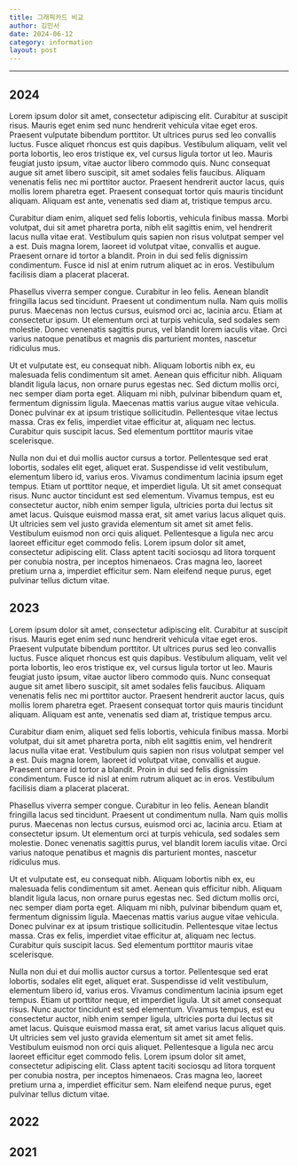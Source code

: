 ```yaml
---
title: 그래픽카드 비교
author: 김민서
date: 2024-06-12
category: information
layout: post
---
```

<hr>

2024
-------------
Lorem ipsum dolor sit amet, consectetur adipiscing elit. Curabitur at suscipit risus. Mauris eget enim sed nunc hendrerit vehicula vitae eget eros. Praesent vulputate bibendum porttitor. Ut ultrices purus sed leo convallis luctus. Fusce aliquet rhoncus est quis dapibus. Vestibulum aliquam, velit vel porta lobortis, leo eros tristique ex, vel cursus ligula tortor ut leo. Mauris feugiat justo ipsum, vitae auctor libero commodo quis. Nunc consequat augue sit amet libero suscipit, sit amet sodales felis faucibus. Aliquam venenatis felis nec mi porttitor auctor. Praesent hendrerit auctor lacus, quis mollis lorem pharetra eget. Praesent consequat tortor quis mauris tincidunt aliquam. Aliquam est ante, venenatis sed diam at, tristique tempus arcu.

Curabitur diam enim, aliquet sed felis lobortis, vehicula finibus massa. Morbi volutpat, dui sit amet pharetra porta, nibh elit sagittis enim, vel hendrerit lacus nulla vitae erat. Vestibulum quis sapien non risus volutpat semper vel a est. Duis magna lorem, laoreet id volutpat vitae, convallis et augue. Praesent ornare id tortor a blandit. Proin in dui sed felis dignissim condimentum. Fusce id nisl at enim rutrum aliquet ac in eros. Vestibulum facilisis diam a placerat placerat.

Phasellus viverra semper congue. Curabitur in leo felis. Aenean blandit fringilla lacus sed tincidunt. Praesent ut condimentum nulla. Nam quis mollis purus. Maecenas non lectus cursus, euismod orci ac, lacinia arcu. Etiam at consectetur ipsum. Ut elementum orci at turpis vehicula, sed sodales sem molestie. Donec venenatis sagittis purus, vel blandit lorem iaculis vitae. Orci varius natoque penatibus et magnis dis parturient montes, nascetur ridiculus mus.

Ut et vulputate est, eu consequat nibh. Aliquam lobortis nibh ex, eu malesuada felis condimentum sit amet. Aenean quis efficitur nibh. Aliquam blandit ligula lacus, non ornare purus egestas nec. Sed dictum mollis orci, nec semper diam porta eget. Aliquam mi nibh, pulvinar bibendum quam et, fermentum dignissim ligula. Maecenas mattis varius augue vitae vehicula. Donec pulvinar ex at ipsum tristique sollicitudin. Pellentesque vitae lectus massa. Cras ex felis, imperdiet vitae efficitur at, aliquam nec lectus. Curabitur quis suscipit lacus. Sed elementum porttitor mauris vitae scelerisque.

Nulla non dui et dui mollis auctor cursus a tortor. Pellentesque sed erat lobortis, sodales elit eget, aliquet erat. Suspendisse id velit vestibulum, elementum libero id, varius eros. Vivamus condimentum lacinia ipsum eget tempus. Etiam ut porttitor neque, et imperdiet ligula. Ut sit amet consequat risus. Nunc auctor tincidunt est sed elementum. Vivamus tempus, est eu consectetur auctor, nibh enim semper ligula, ultricies porta dui lectus sit amet lacus. Quisque euismod massa erat, sit amet varius lacus aliquet quis. Ut ultricies sem vel justo gravida elementum sit amet sit amet felis. Vestibulum euismod non orci quis aliquet. Pellentesque a ligula nec arcu laoreet efficitur eget commodo felis. Lorem ipsum dolor sit amet, consectetur adipiscing elit. Class aptent taciti sociosqu ad litora torquent per conubia nostra, per inceptos himenaeos. Cras magna leo, laoreet pretium urna a, imperdiet efficitur sem. Nam eleifend neque purus, eget pulvinar tellus dictum vitae.

2023
-------------
Lorem ipsum dolor sit amet, consectetur adipiscing elit. Curabitur at suscipit risus. Mauris eget enim sed nunc hendrerit vehicula vitae eget eros. Praesent vulputate bibendum porttitor. Ut ultrices purus sed leo convallis luctus. Fusce aliquet rhoncus est quis dapibus. Vestibulum aliquam, velit vel porta lobortis, leo eros tristique ex, vel cursus ligula tortor ut leo. Mauris feugiat justo ipsum, vitae auctor libero commodo quis. Nunc consequat augue sit amet libero suscipit, sit amet sodales felis faucibus. Aliquam venenatis felis nec mi porttitor auctor. Praesent hendrerit auctor lacus, quis mollis lorem pharetra eget. Praesent consequat tortor quis mauris tincidunt aliquam. Aliquam est ante, venenatis sed diam at, tristique tempus arcu.

Curabitur diam enim, aliquet sed felis lobortis, vehicula finibus massa. Morbi volutpat, dui sit amet pharetra porta, nibh elit sagittis enim, vel hendrerit lacus nulla vitae erat. Vestibulum quis sapien non risus volutpat semper vel a est. Duis magna lorem, laoreet id volutpat vitae, convallis et augue. Praesent ornare id tortor a blandit. Proin in dui sed felis dignissim condimentum. Fusce id nisl at enim rutrum aliquet ac in eros. Vestibulum facilisis diam a placerat placerat.

Phasellus viverra semper congue. Curabitur in leo felis. Aenean blandit fringilla lacus sed tincidunt. Praesent ut condimentum nulla. Nam quis mollis purus. Maecenas non lectus cursus, euismod orci ac, lacinia arcu. Etiam at consectetur ipsum. Ut elementum orci at turpis vehicula, sed sodales sem molestie. Donec venenatis sagittis purus, vel blandit lorem iaculis vitae. Orci varius natoque penatibus et magnis dis parturient montes, nascetur ridiculus mus.

Ut et vulputate est, eu consequat nibh. Aliquam lobortis nibh ex, eu malesuada felis condimentum sit amet. Aenean quis efficitur nibh. Aliquam blandit ligula lacus, non ornare purus egestas nec. Sed dictum mollis orci, nec semper diam porta eget. Aliquam mi nibh, pulvinar bibendum quam et, fermentum dignissim ligula. Maecenas mattis varius augue vitae vehicula. Donec pulvinar ex at ipsum tristique sollicitudin. Pellentesque vitae lectus massa. Cras ex felis, imperdiet vitae efficitur at, aliquam nec lectus. Curabitur quis suscipit lacus. Sed elementum porttitor mauris vitae scelerisque.

Nulla non dui et dui mollis auctor cursus a tortor. Pellentesque sed erat lobortis, sodales elit eget, aliquet erat. Suspendisse id velit vestibulum, elementum libero id, varius eros. Vivamus condimentum lacinia ipsum eget tempus. Etiam ut porttitor neque, et imperdiet ligula. Ut sit amet consequat risus. Nunc auctor tincidunt est sed elementum. Vivamus tempus, est eu consectetur auctor, nibh enim semper ligula, ultricies porta dui lectus sit amet lacus. Quisque euismod massa erat, sit amet varius lacus aliquet quis. Ut ultricies sem vel justo gravida elementum sit amet sit amet felis. Vestibulum euismod non orci quis aliquet. Pellentesque a ligula nec arcu laoreet efficitur eget commodo felis. Lorem ipsum dolor sit amet, consectetur adipiscing elit. Class aptent taciti sociosqu ad litora torquent per conubia nostra, per inceptos himenaeos. Cras magna leo, laoreet pretium urna a, imperdiet efficitur sem. Nam eleifend neque purus, eget pulvinar tellus dictum vitae.

2022
-------------

2021
-------------